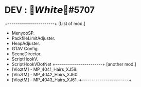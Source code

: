 # DEV : 💜𝙒𝙝𝙞𝙩𝙚🤍#5707
+------------------------+
[List of mod.]
- MenyooSP.
- PackfileLimitAdjuster.
- HeapAdjuster.
- GTAV Config.
- SceneDirector.
- ScriptHookV.
- ScriptHookVDotNet
+------------------------+
[another mod.]
- [VloztM] - MP_4041_Hairs_XJ59.
- [VloztM] - MP_4042_Hairs_XJ60.
- [VloztM] - MP_4043_Hairs_XJ61.
+------------------------+
